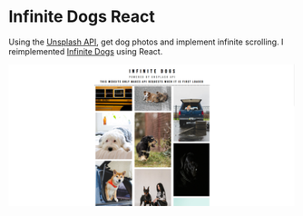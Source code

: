 # Infinite Dogs React

Using the [Unsplash API](https://github.com/hseoy/unsplash-api), get dog photos and implement infinite scrolling. I reimplemented [Infinite Dogs](https://github.com/hseoy/infinite-dogs) using React.

![Desktop Preview](images/desktop-preview.PNG)
